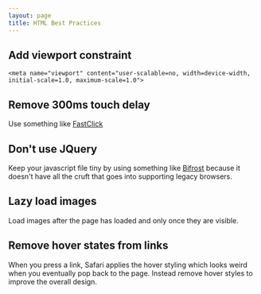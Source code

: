 ```yaml
---
layout: page
title: HTML Best Practices 
---
```


## Add viewport constraint

```
<meta name="viewport" content="user-scalable=no, width=device-width, initial-scale=1.0, maximum-scale=1.0">
```

## Remove 300ms touch delay

Use something like [FastClick](https://github.com/ftlabs/fastclick)

## Don't use JQuery

Keep your javascript file tiny by using something like [Bifrost](https://github.com/lokimeyburg/Bifrost) because it doesn't have all the cruft that goes into supporting legacy browsers.

## Lazy load images

Load images after the page has loaded and only once they are visible.

## Remove hover states from links 

When you press a link, Safari applies the hover styling which looks weird when you eventually pop back to the page. Instead remove hover styles to improve the overall design.
